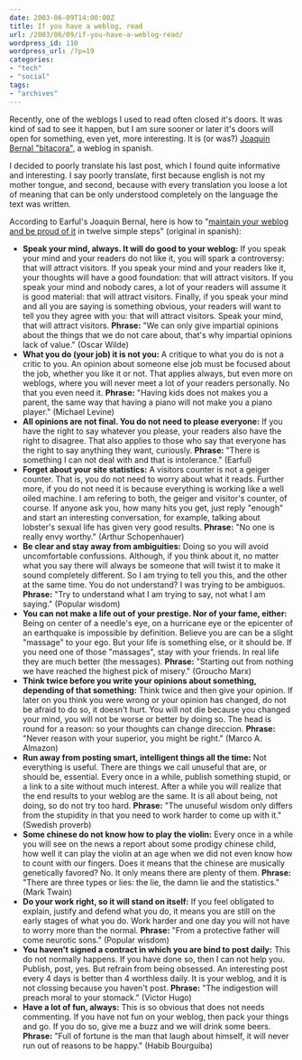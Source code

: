 ```yaml
---
date: 2003-06-09T14:00:00Z
title: If you have a weblog, read
url: /2003/06/09/if-you-have-a-weblog-read/
wordpress_id: 110
wordpress_url: /?p=19
categories:
- "tech"
- "social"
tags:
- "archives"
---
```


Recently, one of the weblogs I used to read often closed it's doors. It was kind of sad to see it happen, but I am sure sooner or later it's doors will open for something, even yet, more interesting. It is (or was?) <a href="http://earful.bitako.com/" title="Earful: Dosis de Informacion Irrelevante">Joaquin Bernal "bitacora"</a>, a weblog in spanish.

I decided to poorly translate his last post, which I found quite informative and interesting. I say poorly translate, first because english is not my mother tongue, and second, because with every translation you loose a lot of meaning that can be only understood completely on the language the text was written.

According to Earful's Joaquin Bernal, here is how to "<a href="http://earful.bitako.com/index.php?a=articulo&id=320" title="Hasta mas ver">maintain your weblog and be proud of it</a> in twelve simple steps" (original in spanish):

- **Speak your mind, always. It will do good to your weblog:** If you speak your mind and your readers do not like it, you will spark a controversy: that will attract visitors. If you speak your mind and your readers like it, your thoughts will have a good foundation: that will attract visitors. If you speak your mind and nobody cares, a lot of your readers will assume it is good material: that will attract visitors. Finally, if you speak your mind and all you are saying is something obvious, your readers will want to tell you they agree with you: that will attract visitors. Speak your mind, that will attract visitors.
**Phrase:** "We can only give impartial opinions about the things that we do not care about, that's why impartial opinions lack of value." (Oscar Wilde)
- **What you do (your job) it is not you:** A critique to what you do is not a critic to you. An opinion about someone else job must be focused about the job, whether you like it or not. That applies always, but even more on weblogs, where you will never meet a lot of your readers personally. No that you even need it.
**Phrase:** "Having kids does not makes you a parent, the same way that having a piano will not make you a piano player." (Michael Levine)
- **All opinions are not final. You do not need to please everyone:** If you have the right to say whatever you please, your readers also have the right to disagree. That also applies to those who say that everyone has the right to say anything they want, curiously.
**Phrase:** "There is something I can not deal with and that is intolerance." (Earful)
- **Forget about your site statistics:** A visitors counter is not a geiger counter. That is, you do not need to worry about what it reads. Further more, if you do not need it is because everything is working like a well oiled machine. I am refering to both, the geiger and visitor's counter, of course. If anyone ask you, how many hits you get, just reply "enough" and start an interesting conversation, for example, talking about lobster's sexual life has given very good results.
**Phrase:** "No one is really envy worthy." (Arthur Schopenhauer)
- **Be clear and stay away from ambiguities:** Doing so you will avoid uncomfortable confussions. Although, if you think about it, no matter what you say there will always be someone that will twist it to make it sound completely different. So I am trying to tell you this, and the other at the same time. You do not understand? I was trying to be ambiguos.
**Phrase:** "Try to understand what I am trying to say, not what I am saying." (Popular wisdom)
- **You can not make a life out of your prestige. Nor of your fame, either:** Being on center of a needle's eye, on a hurricane eye or the epicenter of an earthquake is impossible by definition. Believe you are can be a slight "massage" to your ego. But your life is something else, or it should be. If you need one of those "massages", stay with your friends. In real life they are much better (the messages).
**Phrase:** "Starting out from nothing we have reached the highest pick of misery." (Groucho Marx)
- **Think twice before you write your opinions about something, depending of that something:** Think twice and then give your opinion. If later on you think you were wrong or your opinion has changed, do not be afraid to do so, it doesn't hurt. You will not die because you changed your mind, you will not be worse or better by doing so. The head is round for a reason: so your thoughts can change direccion.
**Phrase:** "Never reason with your superior, you might be right." (Marco A. Almazon)
- **Run away from posting smart, intelligent things all the time:** Not everything is useful. There are things we call unuseful that are, or should be, essential. Every once in a while, publish something stupid, or a link to a site without much interest. After a while you will realize that the end results to your weblog are the same. It is all about being, not doing, so do not try too hard.
**Phrase:** "The unuseful wisdom only differs from the stupidity in that you need to work harder to come up with it." (Swedish proverb)
- **Some chinese do not know how to play the violin:** Every once in a while you will see on the news a report about some prodigy chinese child, how well it can play the violin at an age when we did not even know how to count with our fingers. Does it means that the chinese are musically genetically favored? No. It only means there are plenty of them.
**Phrase:** "There are three types or lies: the lie, the damn lie and the statistics." (Mark Twain)
- **Do your work right, so it will stand on itself:** If you feel obligated to explain, justify and defend what you do, it means you are still on the early stages of what you do. Work harder and one day you will not have to worry more than the normal.
**Phrase:** "From a protective father will come neurotic sons." (Popular wisdom)
- **You haven't signed a contract in which you are bind to post daily:** This do not normally happens. If you have done so, then I can not help you. Publish, post, yes. But refrain from being obsessed. An interesting post every 4 days is better than 4 worthless daily. It is your weblog, and it is not clossing because you haven't post.
**Phrase:** "The indigestion will preach moral to your stomack." (Victor Hugo)
- **Have a lot of fun, always:** This is so obvious that does not needs commenting. If you have not fun on your weblog, then pack your things and go. If you do so, give me a buzz and we will drink some beers.
**Phrase:** "Full of fortune is the man that laugh about himself, it will never run out of reasons to be happy." (Habib Bourguiba)
